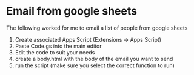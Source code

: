 # Email from google sheets

The following worked for me to email a list of people from google sheets

1. Create associated Apps Script (Extensions -> Apps Script)
2. Paste Code.gs into the main editor
3. Edit the code to suit your needs
4. create a body.html with the body of the email you want to send
5. run the script (make sure you select the correct function to run)
